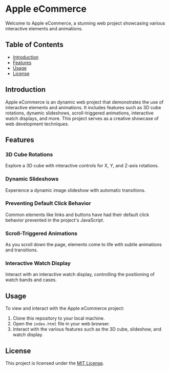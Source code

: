 # Apple eCommerce

Welcome to Apple eCommerce, a stunning web project showcasing various interactive elements and animations.

## Table of Contents
- [Introduction](#introduction)
- [Features](#features)
- [Usage](#usage)
- [License](#license)

## Introduction

Apple eCommerce is an dynamic web project that demonstrates the use of interactive elements and animations. It includes features such as 3D cube rotations, dynamic slideshows, scroll-triggered animations, interactive watch displays, and more. This project serves as a creative showcase of web development techniques.

## Features

### 3D Cube Rotations
Explore a 3D cube with interactive controls for X, Y, and Z-axis rotations.

### Dynamic Slideshows
Experience a dynamic image slideshow with automatic transitions.

### Preventing Default Click Behavior
Common elements like links and buttons have had their default click behavior prevented in the project's JavaScript.

### Scroll-Triggered Animations
As you scroll down the page, elements come to life with subtle animations and transitions.

### Interactive Watch Display
Interact with an interactive watch display, controlling the positioning of watch bands and cases.

## Usage

To view and interact with the Apple eCommerce project:
1. Clone this repository to your local machine.
2. Open the `index.html` file in your web browser.
3. Interact with the various features such as the 3D cube, slideshow, and watch display.

## License

This project is licensed under the [MIT License](LICENSE).